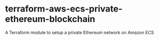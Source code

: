 # terraform-aws-ecs-private-ethereum-blockchain
A Terraform module to setup a private Ethereum network on Amazon ECS
